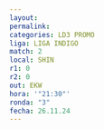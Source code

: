 ```yaml
---
layout: 
permalink: 
categories: LD3 PROMO
liga: LIGA INDIGO
match: 2
local: SHIN
r1: 0
r2: 0
out: EKW
hora: '"21:30"'
ronda: "3"
fecha: 26.11.24
---
```


